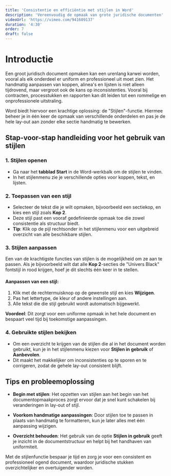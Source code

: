 ```yaml
---
title: 'Consistentie en efficiëntie met stijlen in Word'
description: 'Vereenvoudig de opmaak van grote juridische documenten'
videoUrl: 'https://vimeo.com/941609137'
duration: '4:30'
order: 7
draft: false
---
```


# Introductie

Een groot juridisch document opmaken kan een urenlang karwei worden, vooral als elk onderdeel er uniform en professioneel uit moet zien. Het handmatig aanpassen van koppen, alinea's en lijsten is niet alleen tijdrovend, maar vergroot ook de kans op inconsistenties. Vooral bij contracten, processtukken en rapporten kan dit leiden tot een rommelige en onprofessionele uitstraling.

Word biedt hiervoor een krachtige oplossing: de "Stijlen"-functie. Hiermee beheer je in één keer de opmaak van verschillende onderdelen en pas je de hele lay-out aan zonder elke sectie handmatig te bewerken.

## Stap-voor-stap handleiding voor het gebruik van stijlen

### 1. Stijlen openen
- Ga naar het **tabblad Start** in de Word-werkbalk om de stijlen te vinden.
- In het stijlenmenu zie je verschillende opties voor koppen, tekst, en lijsten.

### 2. Toepassen van een stijl
- Selecteer de tekst die je wilt opmaken, bijvoorbeeld een sectiekop, en kies een stijl zoals **Kop 2**.
- Deze stijl past een vooraf gedefinieerde opmaak toe die zowel consistentie als structuur biedt.
- **Tip**: Klik op de pijl rechtsonder in het stijlenmenu voor een uitgebreid overzicht van alle beschikbare stijlen.

### 3. Stijlen aanpassen
Een van de krachtigste functies van stijlen is de mogelijkheid om ze aan te passen. Als je bijvoorbeeld wilt dat alle **Kop 2**-secties de "Univers Black" fontstijl in rood krijgen, hoef je dit slechts één keer in te stellen.

#### Aanpassen van een stijl:
1. Klik met de rechtermuisknop op de gewenste stijl en kies **Wijzigen**.
2. Pas het lettertype, de kleur of andere instellingen aan.
3. Alle tekst die die stijl gebruikt wordt automatisch bijgewerkt.

**Voordeel**: Dit zorgt voor een uniforme opmaak in het hele document en bespaart veel tijd bij toekomstige aanpassingen.

### 4. Gebruikte stijlen bekijken
- Om een overzicht te krijgen van de stijlen die al in het document worden gebruikt, kun je in het stijlenmenu kiezen voor **Stijlen in gebruik** of **Aanbevolen**.
- Dit maakt het makkelijker om inconsistenties op te sporen en te corrigeren, zodat de gehele lay-out consistent blijft.

## Tips en probleemoplossing

- **Begin met stijlen**: Het opzetten van stijlen aan het begin van het documentopmaakproces zorgt ervoor dat je snel kunt schakelen bij veranderingen in lay-out of stijl.

- **Voorkom handmatige aanpassingen**: Door stijlen toe te passen in plaats van handmatig te formatteren, kun je later alles met één aanpassing wijzigen.

- **Overzicht behouden**: Het gebruik van de optie **Stijlen in gebruik** geeft je inzicht in de documentstructuur en helpt bij het handhaven van uniformiteit.

Met de stijlenfunctie bespaar je tijd en zorg je voor een consistent en professioneel ogend document, waardoor juridische stukken overzichtelijker en overtuigender worden.